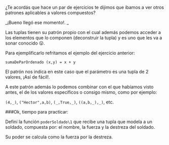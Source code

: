 ¿Te acordás que hace un par de ejercicios te dijimos que ibamos a ver otros patrones aplicables a valores compuestos?

_¡Bueno llegó ese momento!. _

Las tuplas tienen su patrón propio con el cual además podemos acceder a los elementos que lo componen (deconstruir la tupla) y es uno que les va a sonar conocido :stuck_out_tongue:.

Para ejemplificarlo refritamos el ejemplo del ejercicio anterior:

```
sumaDeParOrdenado (x,y) = x + y
```

El patrón nos indica en este caso que el parámetro es una tupla de 2 valores, ¡Así de fácil!.

A este patrón además lo podemos combinar con el que habíamos visto antes, el de los valores específicos o consigo mismo, como por ejemplo:

`(4,_)`, `("Hector",a,b)`, `(_,True,_)`, `((a,b,_),_)`, etc.

###Ok, tiempo para practicar:

Definí la función `poderSoldado\1` que recibe una tupla que modela a un soldado, compuesta por: el nombre, la fuerza y la destreza del soldado.

Su poder se calcula como la fuerza por la destreza.